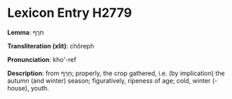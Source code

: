 # Lexicon Entry H2779

**Lemma**: חֹרֶף

**Transliteration (xlit)**: chôreph

**Pronunciation**: kho'-ref

**Description**:
from חָרַף; properly, the crop gathered, i.e. (by implication) the autumn (and winter) season; figuratively, ripeness of age; cold, winter (-house), youth.
